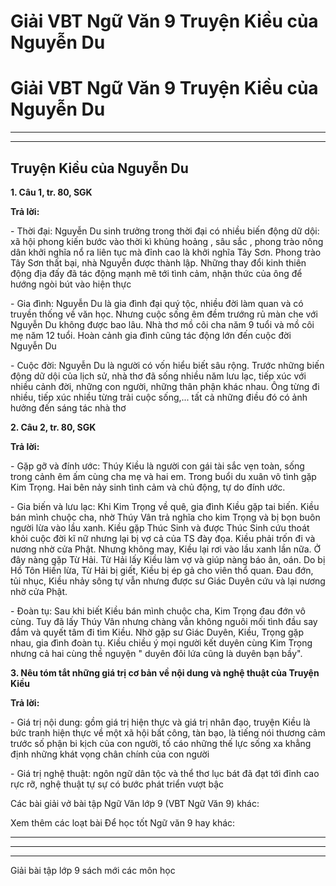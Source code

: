 # Giải VBT Ngữ Văn 9 Truyện Kiều của Nguyễn Du

# Giải VBT Ngữ Văn 9 Truyện Kiều của Nguyễn Du

* * *

* * *

## Truyện Kiều của Nguyễn Du

**1\. Câu 1, tr. 80, SGK**

**Trả lời:**

\- Thời đại: Nguyễn Du sinh trưởng trong thời đại có nhiều biến động dữ dội: xã hội phong kiến bước vào thời kì khủng hoảng , sâu sắc , phong trào nông dân khởi nghĩa nổ ra liên tục mà đỉnh cao là khởi nghĩa Tây Sơn. Phong trào Tây Sơn thất bại, nhà Nguyễn được thành lập. Những thay đổi kinh thiên động địa đấy đã tác động mạnh mẽ tới tình cảm, nhận thức của ông để hướng ngòi bút vào hiện thực

\- Gia đình: Nguyễn Du là gia đình đại quý tộc, nhiều đời làm quan và có truyền thống về văn học. Nhưng cuộc sống êm đềm trướng rủ màn che với Nguyễn Du không được bao lâu. Nhà thơ mồ côi cha năm 9 tuổi và mồ côi mẹ năm 12 tuổi. Hoàn cảnh gia đình cũng tác động lớn đến cuộc đời Nguyễn Du

\- Cuộc đời: Nguyễn Du là người có vốn hiểu biết sâu rộng. Trước những biến động dữ dội của lịch sử, nhà thơ đã sống nhiều năm lưu lạc, tiếp xúc với nhiều cảnh đời, những con người, những thân phận khác nhau. Ông từng đi nhiều, tiếp xúc nhiều từng trải cuộc sống,... tất cả những điều đó có ảnh hưởng đến sáng tác nhà thơ

**2\. Câu 2, tr. 80, SGK**

**Trả lời:**

\- Gặp gỡ và đính ước: Thúy Kiều là người con gái tài sắc vẹn toàn, sống trong cảnh êm ấm cùng cha mẹ và hai em. Trong buổi du xuân vô tình gặp Kim Trọng. Hai bên nảy sinh tình cảm và chủ động, tự do đính ước. 

\- Gia biến và lưu lạc: Khi Kim Trọng về quê, gia đình Kiều gặp tai biến. Kiều bán mình chuộc cha, nhờ Thúy Vân trả nghĩa cho kim Trọng và bị bọn buôn người lừa vào lầu xanh. Kiều gặp Thúc Sinh và được Thúc Sinh cứu thoát khỏi cuộc đời kĩ nữ nhưng lại bị vợ cả của TS đày đọa. Kiều phải trốn đi và nương nhờ cửa Phật. Nhưng không may, Kiều lại rơi vào lầu xanh lần nữa. Ở đây nàng gặp Từ Hải. Từ Hải lấy Kiều làm vợ và giúp nàng báo ân, oán. Do bị Hồ Tôn Hiến lừa, Từ Hải bị giết, Kiều bị ép gả cho viên thổ quan. Đau đớn, tủi nhục, Kiều nhảy sông tự vẫn nhưng được sư Giác Duyên cứu và lại nương nhờ cửa Phật. 

\- Đoàn tụ: Sau khi biết Kiều bán mình chuộc cha, Kim Trọng đau đớn vô cùng. Tuy đã lấy Thúy Vân nhưng chàng vẫn không nguôi mối tình đầu say đắm và quyết tâm đi tìm Kiều. Nhờ gặp sư Giác Duyên, Kiều, Trọng gặp nhau, gia đình đoàn tụ. Kiều chiều ý mọi người kết duyên cùng Kim Trọng nhưng cả hai cùng thề nguyện " duyên đôi lứa cũng là duyên bạn bầy".

**3\. Nêu tóm tắt những giá trị cơ bản về nội dung và nghệ thuật của Truyện Kiều**

**Trả lời:**

\- Giá trị nội dung: gồm giá trị hiện thực và giá trị nhân đạo, truyện Kiều là bức tranh hiện thực về một xã hội bất công, tàn bạo, là tiếng nói thương cảm trước số phận bi kịch của con người, tố cáo những thế lực sống xa khẳng định những khát vọng chân chính của con người

\- Giá trị nghệ thuật: ngôn ngữ dân tộc và thể thơ lục bát đã đạt tới đỉnh cao rực rỡ, nghệ thuật tự sự có bước phát triển vượt bậc

Các bài giải vở bài tập Ngữ Văn lớp 9 (VBT Ngữ Văn 9) khác:

Xem thêm các loạt bài Để học tốt Ngữ văn 9 hay khác:

* * *

* * *

* * *

Giải bài tập lớp 9 sách mới các môn học
